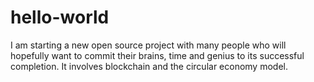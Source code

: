 # hello-world
I am starting a new open source project with many people who will hopefully want to commit their brains, time and genius to its successful completion. 
It involves blockchain and the circular economy model.
